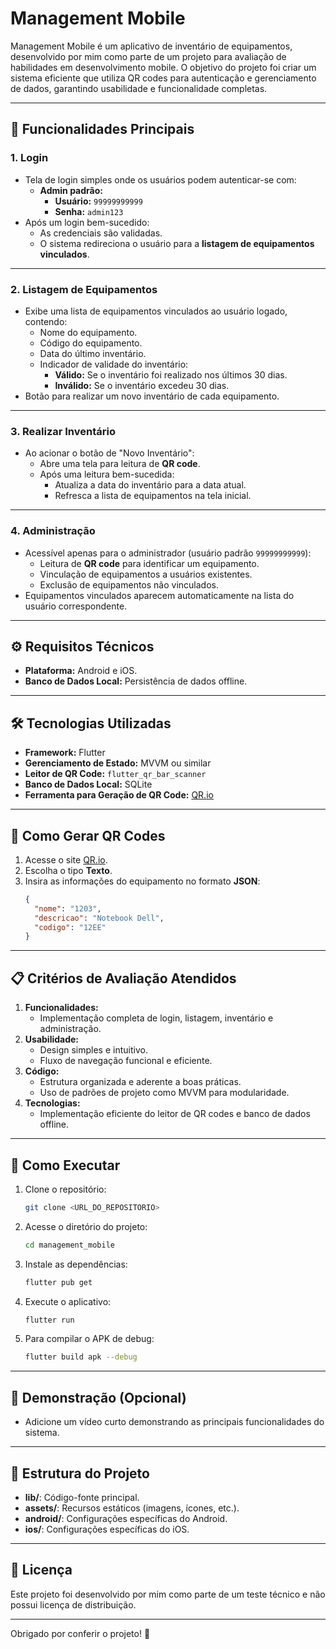 # Management Mobile

Management Mobile é um aplicativo de inventário de equipamentos, desenvolvido por mim como parte de um projeto para avaliação de habilidades em desenvolvimento mobile. O objetivo do projeto foi criar um sistema eficiente que utiliza QR codes para autenticação e gerenciamento de dados, garantindo usabilidade e funcionalidade completas.

---

## 🚀 Funcionalidades Principais

### 1. **Login**
- Tela de login simples onde os usuários podem autenticar-se com:
  - **Admin padrão:** 
    - **Usuário:** `99999999999` 
    - **Senha:** `admin123`
- Após um login bem-sucedido:
  - As credenciais são validadas.
  - O sistema redireciona o usuário para a **listagem de equipamentos vinculados**.

---

### 2. **Listagem de Equipamentos**
- Exibe uma lista de equipamentos vinculados ao usuário logado, contendo:
  - Nome do equipamento.
  - Código do equipamento.
  - Data do último inventário.
  - Indicador de validade do inventário:
    - **Válido:** Se o inventário foi realizado nos últimos 30 dias.
    - **Inválido:** Se o inventário excedeu 30 dias.
- Botão para realizar um novo inventário de cada equipamento.

---

### 3. **Realizar Inventário**
- Ao acionar o botão de "Novo Inventário":
  - Abre uma tela para leitura de **QR code**.
  - Após uma leitura bem-sucedida:
    - Atualiza a data do inventário para a data atual.
    - Refresca a lista de equipamentos na tela inicial.

---

### 4. **Administração**
- Acessível apenas para o administrador (usuário padrão `99999999999`):
  - Leitura de **QR code** para identificar um equipamento.
  - Vinculação de equipamentos a usuários existentes.
  - Exclusão de equipamentos não vinculados.
- Equipamentos vinculados aparecem automaticamente na lista do usuário correspondente.

---

## ⚙️ Requisitos Técnicos
- **Plataforma:** Android e iOS.
- **Banco de Dados Local:** Persistência de dados offline.

---

## 🛠️ Tecnologias Utilizadas
- **Framework:** Flutter
- **Gerenciamento de Estado:** MVVM ou similar
- **Leitor de QR Code:** `flutter_qr_bar_scanner` 
- **Banco de Dados Local:** SQLite
- **Ferramenta para Geração de QR Code:** [QR.io](https://qr.io/)

---

## 🎯 Como Gerar QR Codes
1. Acesse o site [QR.io](https://qr.io/).
2. Escolha o tipo **Texto**.
3. Insira as informações do equipamento no formato **JSON**:
   ```json
   {
     "nome": "1203",
     "descricao": "Notebook Dell",
     "codigo": "12EE"
   }
   ```

---

## 📋 Critérios de Avaliação Atendidos
1. **Funcionalidades:** 
   - Implementação completa de login, listagem, inventário e administração.
2. **Usabilidade:**
   - Design simples e intuitivo.
   - Fluxo de navegação funcional e eficiente.
3. **Código:**
   - Estrutura organizada e aderente a boas práticas.
   - Uso de padrões de projeto como MVVM para modularidade.
4. **Tecnologias:**
   - Implementação eficiente do leitor de QR codes e banco de dados offline.

---

## 📝 Como Executar
1. Clone o repositório:
   ```bash
   git clone <URL_DO_REPOSITORIO>
   ```
2. Acesse o diretório do projeto:
   ```bash
   cd management_mobile
   ```
3. Instale as dependências:
   ```bash
   flutter pub get
   ```
4. Execute o aplicativo:
   ```bash
   flutter run
   ```
5. Para compilar o APK de debug:
   ```bash
   flutter build apk --debug
   ```

---

## 🎥 Demonstração (Opcional)
- Adicione um vídeo curto demonstrando as principais funcionalidades do sistema.

---

## 📂 Estrutura do Projeto
- **lib/**: Código-fonte principal.
- **assets/**: Recursos estáticos (imagens, ícones, etc.).
- **android/**: Configurações específicas do Android.
- **ios/**: Configurações específicas do iOS.

---

## 📜 Licença
Este projeto foi desenvolvido por mim como parte de um teste técnico e não possui licença de distribuição.

---

Obrigado por conferir o projeto! 🚀
